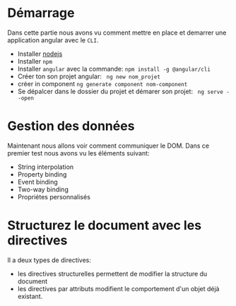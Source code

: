# Démarrage
Dans cette partie nous avons vu comment mettre en place et demarrer une application angular avec le `CLI`.
- Installer [nodejs](https://nodejs.org/en/)
- Installer `npm`
- Installer `angular` avec la commande: `npm install -g @angular/cli`
- Créer ton son projet angular: ` ng new nom_projet`
- créer in component `ng generate component nom-component `
- Se dépalcer dans le dossier du projet et démarer son projet: ` ng serve --open`

# Gestion des données
Maintenant nous allons voir comment communiquer le DOM.
Dans ce premier test nous avons vu les éléments suivant:
- String interpolation
- Property binding
- Event binding
- Two-way binding
- Propriétes personnalisés

# Structurez le document avec les directives
Il a deux types de directives:
- les directives structurelles permettent de modifier la structure du document
- les directives par attributs modifient le comportement d'un objet déjà existant.